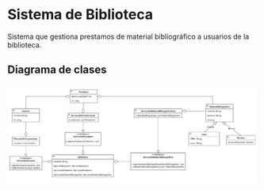 # Sistema de Biblioteca
Sistema que gestiona prestamos de material bibliográfico a usuarios de la biblioteca.
## Diagrama de clases
![Diagrama de clases](./src/main/resources/DiagramaDeClases.png)

